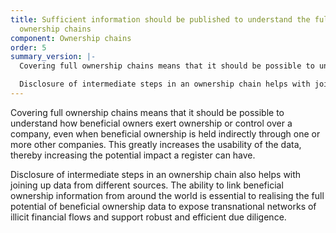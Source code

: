 ```yaml
---
title: Sufficient information should be published to understand the full ownership
  ownership chains
component: Ownership chains
order: 5
summary_version: |-
  Covering full ownership chains means that it should be possible to understand how beneficial owners exert ownership or control over a company, even when beneficial ownership is held indirectly through one or more other companies.

  Disclosure of intermediate steps in an ownership chain helps with joining up data from different sources.
---
```


Covering full ownership chains means that it should be possible to understand how beneficial owners exert ownership or control over a company, even when beneficial ownership is held indirectly through one or more other companies. This greatly increases the usability of the data, thereby increasing the potential impact a register can have. 

Disclosure of intermediate steps in an ownership chain also helps with joining up data from different sources. The ability to link beneficial ownership information from around the world is essential to realising the full potential of beneficial ownership data to expose transnational networks of illicit financial flows and support robust and efficient due diligence.